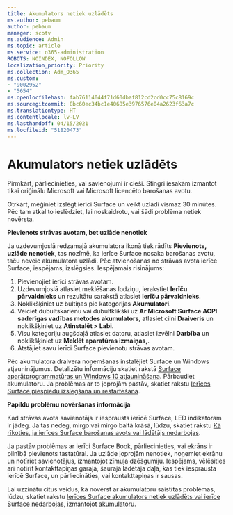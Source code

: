 ```yaml
---
title: Akumulators netiek uzlādēts
ms.author: pebaum
author: pebaum
manager: scotv
ms.audience: Admin
ms.topic: article
ms.service: o365-administration
ROBOTS: NOINDEX, NOFOLLOW
localization_priority: Priority
ms.collection: Adm_O365
ms.custom:
- "9002952"
- "5654"
ms.openlocfilehash: fab76114044f71d60dbaf812cd2cd0cc75c8169c
ms.sourcegitcommit: 8bc60ec34bc1e40685e3976576e04a2623f63a7c
ms.translationtype: HT
ms.contentlocale: lv-LV
ms.lasthandoff: 04/15/2021
ms.locfileid: "51820473"
---
```

# <a name="battery-wont-charge"></a>Akumulators netiek uzlādēts

Pirmkārt, pārliecinieties, vai savienojumi ir cieši. Stingri iesakām izmantot tikai oriģinālu Microsoft vai Microsoft licencēto barošanas avotu.

Otrkārt, mēģiniet izslēgt ierīci Surface un veikt uzlādi vismaz 30 minūtes. Pēc tam atkal to ieslēdziet, lai noskaidrotu, vai šādi problēma netiek novērsta.

**Pievienots strāvas avotam, bet uzlāde nenotiek**

Ja uzdevumjoslā redzamajā akumulatora ikonā tiek rādīts **Pievienots, uzlāde nenotiek**, tas nozīmē, ka ierīce Surface nosaka barošanas avotu, taču neveic akumulatora uzlādi. Pēc atvienošanas no strāvas avota ierīce Surface, iespējams, izslēgsies. Iespējamais risinājums:

1. Pievienojiet ierīci strāvas avotam.
2. Uzdevumjoslā atlasiet meklēšanas lodziņu, ierakstiet **Ierīču pārvaldnieks** un rezultātu sarakstā atlasiet **Ierīču pārvaldnieks**.
3. Noklikšķiniet uz bultiņas pie kategorijas **Akumulatori**.
4. Veiciet dubultskārienu vai dubultklikški uz **Ar Microsoft Surface ACPI saderīgas vadības metodes akumulators**, atlasiet cilni **Draiveris** un noklikšķiniet uz **Atinstalēt > Labi**.
5. Visu kategoriju augšdaļā atlasiet datoru, atlasiet izvēlni **Darbība** un noklikšķiniet uz **Meklēt aparatūras izmaiņas,**.
6. Atstājiet savu ierīci Surface pievienotu strāvas avotam.

Pēc akumulatora draivera noņemšanas instalējiet Surface un Windows atjauninājumus. Detalizētu informāciju skatiet rakstā [Surface aparātprogrammatūras un Windows 10 atjaunināšana](https://support.microsoft.com/help/4023505). Pārbaudiet akumulatoru. Ja problēmas ar to joprojām pastāv, skatiet rakstu [Ierīces Surface piespiedu izslēgšana un restartēšana](https://support.microsoft.com/help/4036280/surface-force-a-shut-down-and-restart-your-surface).

**Papildu problēmu novēršanas informācija**

Kad strāvas avota savienotājs ir iesprausts ierīcē Surface, LED indikatoram ir jādeg. Ja tas nedeg, mirgo vai mirgo baltā krāsā, lūdzu, skatiet rakstu [Kā rīkoties, ja ierīces Surface barošanas avots vai lādētājs nedarbojas](https://support.microsoft.com/help/4484763/surface-fix-issues-with-your-power-supply). 

Ja pastāv problēmas ar ierīci Surface Book, pārliecinieties, vai ekrāns ir pilnībā pievienots tastatūrai. Ja uzlāde joprojām nenotiek, noņemiet ekrānu un notīriet savienotājus, izmantojot zīmuļa dzēšgumiju. Iespējams, vēlēsities arī notīrīt kontakttapiņas garajā, šaurajā lādētāja daļā, kas tiek iesprausta ierīcē Surface, un pārliecināties, vai kontakttapiņas ir sausas.

Lai uzzinātu citus veidus, kā novērst ar akumulatoru saistītas problēmas, lūdzu, skatiet rakstu [Ierīces Surface akumulators netiek uzlādēts vai ierīce Surface nedarbojas, izmantojot akumulatoru](https://support.microsoft.com/help/4023536/surface-surface-battery-wont-charge).

